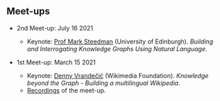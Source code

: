 ## Meet-ups

- 2nd Meet-up: July 16 2021
  - Keynote: [Prof Mark Steedman](https://homepages.inf.ed.ac.uk/steedman/) (University of Edinburgh). *Building and Interrogating Knowledge Graphs Using Natural Language*.
  
- 1st Meet-up: March 15 2021
  - Keynote: [Denny Vrandečić](https://www.linkedin.com/in/vrandecic/) (Wikimedia Foundation). *Knowledge beyond the Graph - Building a multilingual Wikipedia*.  
  - [Recordings](https://drive.google.com/drive/folders/1P1S5hM2isIccL3BkRwMObvFOV9M8ywbx?usp=sharing) of the meet-up.
